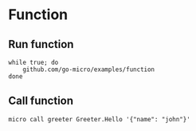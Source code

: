 # Function

## Run function
```
while true; do
	github.com/go-micro/examples/function
done
```

## Call function
```shell
micro call greeter Greeter.Hello '{"name": "john"}'
```

